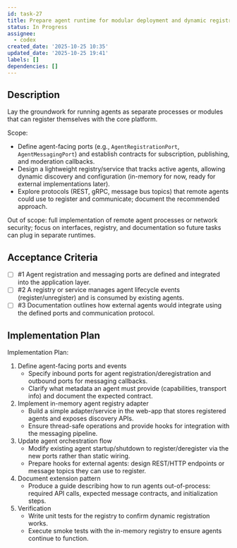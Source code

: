 ```yaml
---
id: task-27
title: Prepare agent runtime for modular deployment and dynamic registration
status: In Progress
assignee:
  - codex
created_date: '2025-10-25 10:35'
updated_date: '2025-10-25 19:41'
labels: []
dependencies: []
---
```


## Description

<!-- SECTION:DESCRIPTION:BEGIN -->
Lay the groundwork for running agents as separate processes or modules that can register themselves with the core platform.

Scope:
- Define agent-facing ports (e.g., `AgentRegistrationPort`, `AgentMessagingPort`) and establish contracts for subscription, publishing, and moderation callbacks.
- Design a lightweight registry/service that tracks active agents, allowing dynamic discovery and configuration (in-memory for now, ready for external implementations later).
- Explore protocols (REST, gRPC, message bus topics) that remote agents could use to register and communicate; document the recommended approach.

Out of scope: full implementation of remote agent processes or network security; focus on interfaces, registry, and documentation so future tasks can plug in separate runtimes.
<!-- SECTION:DESCRIPTION:END -->

## Acceptance Criteria
<!-- AC:BEGIN -->
- [ ] #1 Agent registration and messaging ports are defined and integrated into the application layer.
- [ ] #2 A registry or service manages agent lifecycle events (register/unregister) and is consumed by existing agents.
- [ ] #3 Documentation outlines how external agents would integrate using the defined ports and communication protocol.
<!-- AC:END -->

## Implementation Plan

<!-- SECTION:PLAN:BEGIN -->
Implementation Plan:
1. Define agent-facing ports and events
   - Specify inbound ports for agent registration/deregistration and outbound ports for messaging callbacks.
   - Clarify what metadata an agent must provide (capabilities, transport info) and document the expected contract.
2. Implement in-memory agent registry adapter
   - Build a simple adapter/service in the web-app that stores registered agents and exposes discovery APIs.
   - Ensure thread-safe operations and provide hooks for integration with the messaging pipeline.
3. Update agent orchestration flow
   - Modify existing agent startup/shutdown to register/deregister via the new ports rather than static wiring.
   - Prepare hooks for external agents: design REST/HTTP endpoints or message topics they can use to register.
4. Document extension pattern
   - Produce a guide describing how to run agents out-of-process: required API calls, expected message contracts, and initialization steps.
5. Verification
   - Write unit tests for the registry to confirm dynamic registration works.
   - Execute smoke tests with the in-memory registry to ensure agents continue to function.
<!-- SECTION:PLAN:END -->
